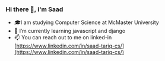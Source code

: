 ### Hi there 👋, i'm Saad
- 🎓I am studying Computer Science at McMaster University
- 🌱 I’m currently learning javascript and django
- 📫 You can reach out to me on linked-in [https://www.linkedin.com/in/saad-tariq-cs/](https://www.linkedin.com/in/saad-tariq-cs/)
<!--
**tariqs26/tariqs26** is a ✨ _special_ ✨ repository because its `README.md` (this file) appears on your GitHub profile.

Here are some ideas to get you started:

- 🔭 I’m currently working on ...
- 👯 I’m looking to collaborate on ...
- 🤔 I’m looking for help with ...
- 💬 Ask me about ...
- 📫 How to reach me: ...
- 😄 Pronouns: ...
- ⚡ Fun fact: ...
-->
